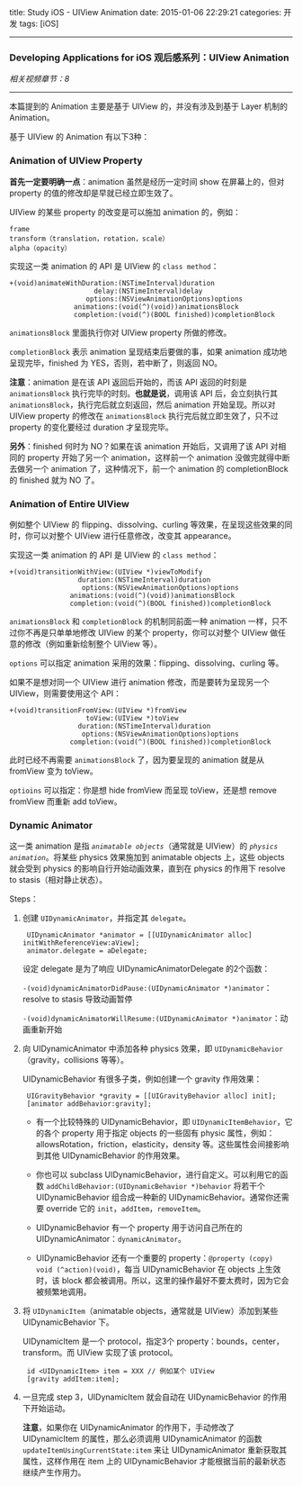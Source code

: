 title: Study iOS - UIView Animation
date: 2015-01-06 22:29:21
categories: 开发
tags: [iOS]

---

### Developing Applications for iOS 观后感系列：UIView Animation

*相关视频章节：8*

<!--more-->

---

本篇提到的 Animation 主要是基于 UIView 的，并没有涉及到基于 Layer 机制的 Animation。

基于 UIView 的 Animation 有以下3种：

### Animation of UIView Property

**首先一定要明确一点**：animation 虽然是经历一定时间 show 在屏幕上的，但对 property 的值的修改却是早就已经立即生效了。

UIView 的某些 property 的改变是可以施加 animation 的，例如：

	frame
	transform（translation，rotation，scale）
	alpha（opacity）
	
实现这一类 animation 的 API 是 UIView 的 `class method`：

	+(void)animateWithDuration:(NSTimeInterval)duration
						 delay:(NSTimeInterval)delay
					   options:(NSViewAnimationOptions)options
					animations:(void(^)(void))animationsBlock
					completion:(void(^)(BOOL finished))completionBlock
					
`animationsBlock` 里面执行你对 UIView property 所做的修改。

`completionBlock` 表示 animation 呈现结束后要做的事，如果 animation 成功地呈现完毕，finished 为 YES，否则，若中断了，则返回 NO。

**注意**：animation 是在该 API 返回后开始的，而该 API 返回的时刻是 `animationsBlock` 执行完毕的时刻。**也就是说**，调用该 API 后，会立刻执行其 `animationsBlock`，执行完后就立刻返回，然后 animation 开始呈现。所以对 UIView property 的修改在 `animationsBlock` 执行完后就立即生效了，只不过 property 的变化要经过 duration 才呈现完毕。

**另外**：finished 何时为 NO？如果在该 animation 开始后，又调用了该 API 对相同的 property 开始了另一个 animation，这样前一个 animation 没做完就得中断去做另一个 animation 了，这种情况下，前一个 animation 的 completionBlock 的 finished 就为 NO 了。

### Animation of Entire UIView

例如整个 UIView 的 flipping、dissolving、curling 等效果，在呈现这些效果的同时，你可以对整个 UIView 进行任意修改，改变其 appearance。

实现这一类 animation 的 API 是 UIView 的 `class method`：

	+(void)transitionWithView:(UIView *)viewToModify
				     duration:(NSTimeInterval)duration
					  options:(NSViewAnimationOptions)options
				   animations:(void(^)(void))animationsBlock
				   completion:(void(^)(BOOL finished))completionBlock
					
`animationsBlock` 和 `completionBlock` 的机制同前面一种 animation 一样，只不过你不再是只单单地修改 UIView 的某个 property，你可以对整个 UIView 做任意的修改（例如重新绘制整个 UIView 等）。

`options` 可以指定 animation 采用的效果：flipping、dissolving、curling 等。

如果不是想对同一个 UIView 进行 animation 修改，而是要转为呈现另一个 UIView，则需要使用这个 API：

	+(void)transitionFromView:(UIView *)fromView
					   toView:(UIView *)toView
				     duration:(NSTimeInterval)duration
					  options:(NSViewAnimationOptions)options
				   completion:(void(^)(BOOL finished))completionBlock

此时已经不再需要 `animationsBlock` 了，因为要呈现的 animation 就是从 fromView 变为 toView。

`optioins` 可以指定：你是想 hide fromView 而呈现 toView，还是想 remove fromView 而重新 add toView。

### Dynamic Animator

这一类 animation 是指 *`animatable objects`*（通常就是 UIView）的 *`physics animation`*。将某些 physics 效果施加到 animatable objects 上，这些 objects 就会受到 physics 的影响自行开始动画效果，直到在 physics 的作用下 resolve to stasis（相对静止状态）。

Steps：

1. 创建 `UIDynamicAnimator`，并指定其 `delegate`。

		UIDynamicAnimator *animator = [[UIDynamicAnimator alloc] initWithReferenceView:aView];
		animator.delegate = aDelegate;
		
	设定 delegate 是为了响应 UIDynamicAnimatorDelegate 的2个函数：
	
	`-(void)dynamicAnimatorDidPause:(UIDynamicAnimator *)animator`：resolve to stasis 导致动画暂停
	
	`-(void)dynamicAnimatorWillResume:(UIDynamicAnimator *)animator`：动画重新开始

2. 向 UIDynamicAnimator 中添加各种 physics 效果，即 `UIDynamicBehavior`（gravity，collisions 等等）。

	UIDynamicBehavior 有很多子类，例如创建一个 gravity 作用效果：
	
		UIGravityBehavior *gravity = [[UIGravityBehavior alloc] init];
		[animator addBehavior:gravity];
		
	* 有一个比较特殊的 UIDynamicBehavior，即 `UIDynamicItemBehavior`，它的各个 property 用于指定 objects 的一些固有 physic 属性，例如：allowsRotation，friction，elasticity，density 等。这些属性会间接影响到其他 UIDynamicBehavior 的作用效果。
	
	* 你也可以 subclass UIDynamicBehavior，进行自定义。可以利用它的函数 `addChildBehavior:(UIDynamicBehavior *)behavior` 将若干个 UIDynamicBehavior 组合成一种新的 UIDynamicBehavior。通常你还需要 override 它的 `init`，`addItem`，`removeItem`。
	
	* UIDynamicBehavior 有一个 property 用于访问自己所在的 UIDynamicAnimator：`dynamicAnimator`。

	* UIDynamicBehavior 还有一个重要的 property：`@property (copy) void (^action)(void)`，每当 UIDynamicBehavior 在 objects 上生效时，该 block 都会被调用。所以，这里的操作最好不要太费时，因为它会被频繁地调用。

3. 将 `UIDynamicItem`（animatable objects，通常就是 UIView）添加到某些 UIDynamicBehavior 下。

	UIDynamicItem 是一个 protocol，指定3个 property：bounds，center，transform。而 UIView 实现了该 protocol。
	
		id <UIDynamicItem> item = XXX // 例如某个 UIView
		[gravity addItem:item];

4. 一旦完成 step 3，UIDynamicItem 就会自动在 UIDynamicBehavior 的作用下开始运动。

	**注意**，如果你在 UIDynamicAnimator 的作用下，手动修改了 UIDynamicItem 的属性，那么必须调用 UIDynamicAnimator 的函数 `updateItemUsingCurrentState:item` 来让 UIDynamicAnimator 重新获取其属性，这样作用在 item 上的 UIDynamicBehavior 才能根据当前的最新状态继续产生作用力。
